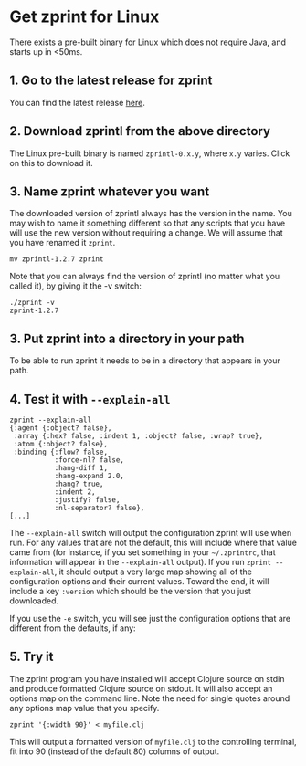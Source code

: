 # Get zprint for Linux
There exists a pre-built binary for Linux which does not require Java,
and starts up in <50ms.

## 1. Go to the latest release for zprint
You can find the latest release [here](https://github.com/kkinnear/zprint/releases/latest).
## 2. Download zprintl from the above directory
The Linux pre-built binary is named `zprintl-0.x.y`, where `x.y` varies.
Click on this to download it.
## 3. Name zprint whatever you want
The downloaded version of zprintl always has the version in the name.
You may wish to name it something different so that any scripts that
you have will use the new version without requiring a change.  We
will assume that you have renamed it `zprint`.
```
mv zprintl-1.2.7 zprint
```

Note that you can always find the version of zprintl (no matter what
you called it), by giving it the -v switch:
```
./zprint -v
zprint-1.2.7
```

## 3. Put zprint into a directory in your path
To be able to run zprint it needs to be in a directory that appears in
your path.

## 4. Test it with `--explain-all`

```
zprint --explain-all
{:agent {:object? false},
 :array {:hex? false, :indent 1, :object? false, :wrap? true},
 :atom {:object? false},
 :binding {:flow? false,
           :force-nl? false,
           :hang-diff 1,
           :hang-expand 2.0,
           :hang? true,
           :indent 2,
           :justify? false,
           :nl-separator? false},
[...]
```
The `--explain-all` switch will output the configuration zprint will use when
run. For any values that are not the default, this will include where that
value came from (for instance, if you set something in your `~/.zprintrc`, 
that information will appear in the `--explain-all` output). 
If you run `zprint --explain-all`, it should output a very large map showing
all of the configuration options and their current values.  Toward the
end, it will include a key `:version` which should be the version that
you just downloaded.

If you use the `-e` switch, you will see just the configuration options that
are different from the defaults, if any:

## 5. Try it
The zprint program you have installed will accept Clojure source on stdin
and produce formatted Clojure source on stdout.  It will also 
accept an options map on the command line.  Note the need for single quotes
around any options map value that you specify.
```
zprint '{:width 90}' < myfile.clj 
```
This will output a formatted version of `myfile.clj` to the controlling
terminal, fit into 90 (instead of the default 80) columns of output.

